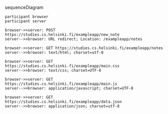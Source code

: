 sequenceDiagram

    participant browser
    participant server

    browser->>server: POST https://studies.cs.helsinki.fi/exampleapp/new_note
    server-->>browser: URL redirect; Location: /exampleapp/notes

    browser->>server: GET https://studies.cs.helsinki.fi/exampleapp/notes
    server-->>browser: text/html; charset=utf-8

    browser->>server: GET https://studies.cs.helsinki.fi/exampleapp/main.css
    server-->>browser: text/css; charset=UTF-8

    browser->>server: GET https://studies.cs.helsinki.fi/exampleapp/main.js
    server-->>browser: application/javascript; charset=UTF-8

    browser->>server: GET https://studies.cs.helsinki.fi/exampleapp/data.json
    server-->>browser: application/json; charset=utf-8
